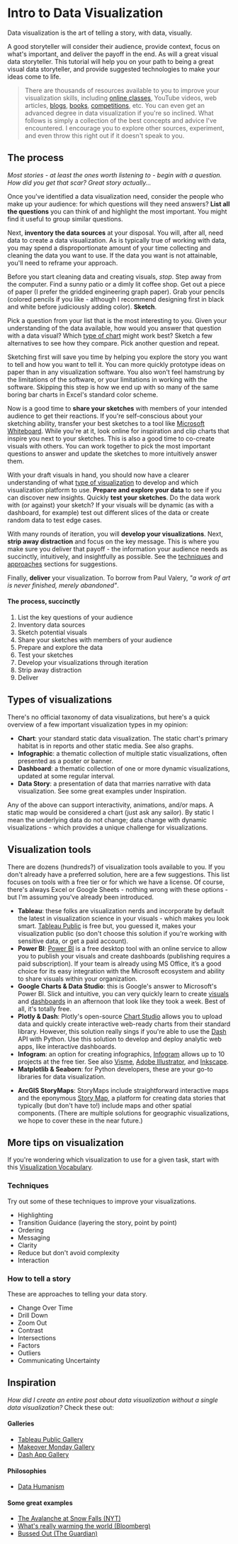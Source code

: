 # Intro to Data Visualization

Data visualization is the art of telling a story, with data, visually. 

A good storyteller will consider their audience, provide context, focus on what's important, and deliver the payoff in the end. As will a great visual data storyteller. This tutorial will help you on your path to being a great visual data storyteller, and provide suggested technologies to make your ideas come to life.

> There are thousands of resources available to you to improve your visualization skills, including [online classes](https://www.tableau.com/learn), YouTube videos, web articles, [blogs](https://www.tableau.com/learn/articles/best-data-visualization-blogs), [books](https://www.tableau.com/learn/articles/books-about-data-visualization), [competitions](https://www.makeovermonday.co.uk/data/), etc. You can even get an advanced degree in data visualization if you're so inclined. What follows is simply a collection of the best concepts and advice I've encountered. I encourage you to explore other sources, experiment, and even throw this right out if it doesn't speak to you.
>

## The process

*Most stories - at least the ones worth listening to - begin with a question. How did you get that scar? Great story actually…*

Once you've identified a data visualization need, consider the people who make up your audience: for which questions will they need answers? **List all the questions** you can think of and highlight the most important. You might find it useful to group similar questions.

Next, **inventory the data sources** at your disposal. You will, after all, need data to create a data visualization. As is typically true of working with data, you may spend a disproportionate amount of your time collecting and cleaning the data you want to use. If the data you want is not attainable, you'll need to reframe your approach.

Before you start cleaning data and creating visuals, *stop*. Step away from the computer. Find a sunny patio or a dimly lit coffee shop. Get out a piece of paper (I prefer the gridded engineering graph paper). Grab your pencils (colored pencils if you like - although I recommend designing first in black and white before judiciously adding color). **Sketch**. 

Pick a question from your list that is the most interesting to you. Given your understanding of the data available, how would you answer that question with a data visual? Which [type of chart](https://public.tableau.com/en-us/gallery/visual-vocabulary) might work best? Sketch a few alternatives to see how they compare. Pick another question and repeat.

Sketching first will save you time by helping you explore the story you want to tell and how you want to tell it. You can more quickly prototype ideas on paper than in any visualization software. You also won't feel hamstrung by the limitations of the software, or your limitations in working with the software. Skipping this step is how we end up with so many of the same boring bar charts in Excel's standard color scheme.

Now is a good time to **share your sketches** with members of your intended audience to get their reactions. If you're self-conscious about your sketching ability, transfer your best sketches to a tool like [Microsoft Whiteboard](https://products.office.com/en-us/microsoft-whiteboard/digital-whiteboard-app). While you're at it, look online for inspiration and clip charts that inspire you next to your sketches. This is also a good time to co-create visuals with others. You can work together to pick the most important questions to answer and update the sketches to more intuitively answer them. 

With your draft visuals in hand, you should now have a clearer understanding of what [type of visualization](#types-of-visualizations) to develop and which visualization platform to use. **Prepare and explore your data** to see if you can discover new insights. Quickly **test your sketches**. Do the data work with (or against) your sketch? If your visuals will be dynamic (as with a dashboard, for example) test out different slices of the data or create random data to test edge cases.

With many rounds of iteration, you will **develop your visualizations**. Next, **strip away distraction** and focus on the key message. This is where you make sure you deliver that payoff - the information your audience needs as succinctly, intuitively, and insightfully as possible. See the [techniques](#techniques) and [approaches](#how-to-tell-a-story) sections for suggestions.

Finally, **deliver** your visualization. To borrow from Paul Valery, *"a work of art is never finished, merely abandoned"*.

#### The process, succinctly

1. List the key questions of your audience
2. Inventory data sources
3. Sketch potential visuals
4. Share your sketches with members of your audience
5. Prepare and explore the data
6. Test your sketches
7. Develop your visualizations through iteration
8. Strip away distraction
9. Deliver

## Types of visualizations

There's no official taxonomy of data visualizations, but here's a quick overview of a few important visualization types in my opinion:

* **Chart**: your standard static data visualization. The static chart's primary habitat is in reports and other static media. See also graphs. 
* **Infographic**: a thematic collection of multiple static visualizations, often presented as a poster or banner.
* **Dashboard**: a thematic collection of one or more dynamic visualizations, updated at some regular interval. 
* **Data Story**: a presentation of data that marries narrative with data visualization. See some great examples under Inspiration.

Any of the above can support interactivity, animations, and/or maps. A static map would be considered a chart (just ask any sailor). By static I mean the underlying data do not change; data change with dynamic visualizations - which provides a unique challenge for visualizations.

## Visualization tools

There are dozens (hundreds?) of visualization tools available to you. If you don't already have a preferred solution, here are a few suggestions. This list focuses on tools with a free tier or for which we have a license. Of course, there's always Excel or Google Sheets - nothing wrong with these options - but I'm assuming you've already been introduced.

* **Tableau**: these folks are visualization nerds and incorporate by default the latest in visualization science in your visuals - which makes you look smart. [Tableau Public](https://public.tableau.com/en-us/s/) is free but, you guessed it, makes your visualization public (so don't choose this solution if you're working with sensitive data, or get a paid account).
* **Power BI**: [Power BI](https://powerbi.microsoft.com/en-us/downloads/) is a free desktop tool with an online service to allow you to publish your visuals and create dashboards (publishing requires a paid subscription). If your team is already using MS Office, it’s a good choice for its easy integration with the Microsoft ecosystem and ability to share visuals within your organization.
* **Google Charts & Data Studio**: this is Google's answer to Microsoft's Power BI. Slick and intuitive, you can very quickly learn to create [visuals](https://developers.google.com/chart) and [dashboards](https://support.google.com/datastudio/answer/6283323?hl=en) in an afternoon that look like they took a week. Best of all, it's totally free.
* **Plotly & Dash**: Plotly's open-source [Chart Studio](https://chart-studio.plot.ly/create/) allows you to upload data and quickly create interactive web-ready charts from their standard library. However, this solution really sings if you're able to use the [Dash](https://dash.plot.ly/?_ga=2.77431061.1642172462.1580333706-1252667748.1577723508) API with Python. Use this solution to develop and deploy analytic web apps, like interactive dashboards.
* **Infogram**: an option for creating infographics, [Infogram](https://infogram.com/) allows up to 10 projects at the free tier. See also [Visme](https://www.visme.co/), [Adobe Illustrator](https://www.adobe.com/products/illustrator), and [Inkscape](https://inkscape.org/).
* **Matplotlib & Seaborn**: for Python developers, these are your go-to libraries for data visualization.
- **ArcGIS StoryMaps**: StoryMaps include straightforward interactive maps and the eponymous [Story Map](https://storymaps.arcgis.com/stories/cea22a609a1d4cccb8d54c650b595bc4), a platform for creating data stories that typically (but don't have to!) include maps and other spatial components. (There are multiple solutions for geographic visualizations, we hope to cover these in the near future.)

## More tips on visualization

If you're wondering which visualization to use for a given task, start with this [Visualization Vocabulary](https://public.tableau.com/en-us/gallery/visual-vocabulary).

### Techniques

Try out some of these techniques to improve your visualizations.

- Highlighting
- Transition Guidance (layering the story, point by point)
- Ordering
- Messaging
- Clarity
- Reduce but don't avoid complexity
- Interaction

### How to tell a story

These are approaches to telling your data story. 

- Change Over Time
- Drill Down
- Zoom Out
- Contrast
- Intersections
- Factors
- Outliers
- Communicating Uncertainty

## Inspiration

*How did I create an entire post about data visualization without a single data visualization?* Check these out:

#### Galleries

- [Tableau Public Gallery](https://public.tableau.com/en-us/gallery/?tab=viz-of-the-day&type=viz-of-the-day)
- [Makeover Monday Gallery](https://www.makeovermonday.co.uk/gallery/)
- [Dash App Gallery](https://dash-gallery.plotly.host/Portal/)

#### Philosophies

- [Data Humanism](http://giorgialupi.com/data-humanism-my-manifesto-for-a-new-data-wold)

#### Some great examples

- [The Avalanche at Snow Falls  (NYT)](http://www.nytimes.com/projects/2012/snow-fall/index.html#/?part=tunnel-creek)
- [What's really warming the world (Bloomberg)](https://www.bloomberg.com/graphics/2015-whats-warming-the-world/)
- [Bussed Out (The Guardian)](https://www.theguardian.com/us-news/ng-interactive/2017/dec/20/bussed-out-america-moves-homeless-people-country-study)
